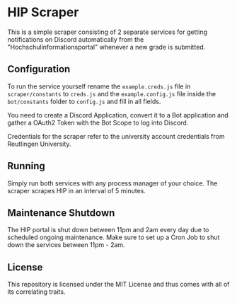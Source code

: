 # HIP Scraper

This is a simple scraper consisting of 2 separate services for getting notifications on Discord automatically from the "Hochschulinformationsportal" whenever a new grade is submitted.

## Configuration
To run the service yourself rename the `example.creds.js` file in `scraper/constants` to `creds.js` and the `example.config.js` file inside the `bot/constants` folder to `config.js` and fill in all fields.

You need to create a Discord Application, convert it to a Bot application and gather a OAuth2 Token with the Bot Scope to log into Discord.

Credentials for the scraper refer to the university account credentials from Reutlingen University.

## Running
Simply run both services with any process manager of your choice. The scraper scrapes HIP in an interval of 5 minutes.

## Maintenance Shutdown
The HIP portal is shut down between 11pm and 2am every day due to scheduled ongoing maintenance. Make sure to set up a Cron Job to shut down the services between 11pm - 2am.

## License
This repository is licensed under the MIT License and thus comes with all of its correlating traits.